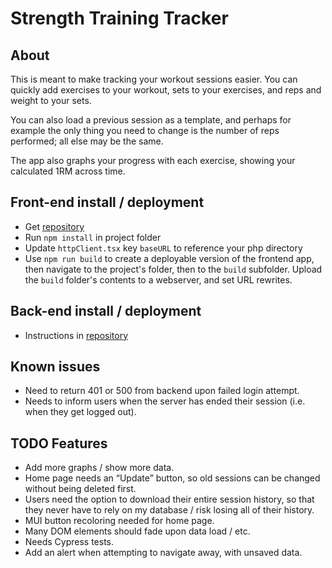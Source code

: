 # Strength Training Tracker

## About

This is meant to make tracking your workout sessions easier. You can quickly add exercises to your workout, sets to your exercises, and reps and weight to your sets.

You can also load a previous session as a template, and perhaps for example the only thing you need to change is the number of reps performed; all else may be the same.

The app also graphs your progress with each exercise, showing your calculated 1RM across time.

## Front-end install / deployment

- Get [repository](https://github.com/Jerrad-Johnson/WorkoutAppRedo)
- Run `npm install` in project folder
- Update `httpClient.tsx` key `baseURL` to reference your php directory
- Use `npm run build` to create a deployable version of the frontend app, then navigate to the project's folder, then to the `build` subfolder. Upload the `build` folder's contents to a webserver, and set URL rewrites.

## Back-end install / deployment

- Instructions in [repository](https://github.com/Jerrad-Johnson/WorkoutAppBackend)

## Known issues

- Need to return 401 or 500 from backend upon failed login attempt.
- Needs to inform users when the server has ended their session (i.e. when they get logged out).

## TODO Features
- Add more graphs / show more data.
- Home page needs an “Update” button, so old sessions can be changed without being deleted first.
- Users need the option to download their entire session history, so that they never have to rely on my database / risk losing all of their history.
- MUI button recoloring needed for home page.
- Many DOM elements should fade upon data load / etc.
- Needs Cypress tests.
- Add an alert when attempting to navigate away, with unsaved data.